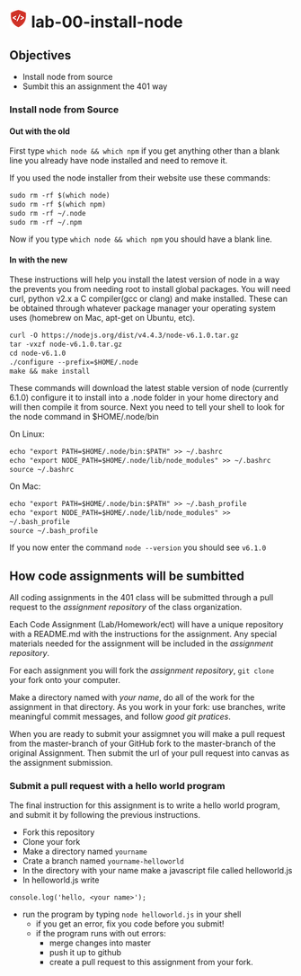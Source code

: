 ![Code Fellows](assets/badge.png) lab-00-install-node
=====================================================

## Objectives
* Install node from source
* Sumbit this an assignment the 401 way

### Install node from Source
#### Out with the old
First type `which node && which npm` if you get anything other than a blank line you already have node installed and need to remove it. 

If you used the node installer from their website use these commands:
```
sudo rm -rf $(which node)
sudo rm -rf $(which npm)
sudo rm -rf ~/.node
sudo rm -rf ~/.npm
```
Now if you type `which node && which npm` you should have a blank line.

#### In with the new
These instructions will help you install the latest version of node in a way the prevents you from needing root to install
global packages. You will need curl, python v2.x a C compiler(gcc or clang) and make installed. 
These can be obtained through whatever package manager your operating system uses (homebrew on Mac, apt-get on Ubuntu, etc).

```
curl -O https://nodejs.org/dist/v4.4.3/node-v6.1.0.tar.gz
tar -vxzf node-v6.1.0.tar.gz
cd node-v6.1.0
./configure --prefix=$HOME/.node
make && make install
```

These commands will download the latest stable version of node (currently 6.1.0) configure it to install into a .node folder in your 
home directory and will then compile it from source. Next you need to tell your shell to look for the node command in $HOME/.node/bin   

On Linux:

```
echo "export PATH=$HOME/.node/bin:$PATH" >> ~/.bashrc
echo "export NODE_PATH=$HOME/.node/lib/node_modules" >> ~/.bashrc
source ~/.bashrc
```

On Mac:

```
echo "export PATH=$HOME/.node/bin:$PATH" >> ~/.bash_profile
echo "export NODE_PATH=$HOME/.node/lib/node_modules" >> ~/.bash_profile
source ~/.bash_profile
```

If you now enter the command `node --version` you should see `v6.1.0`

## How code assignments will be sumbitted

All coding assignments in the 401 class will be submitted through a pull request to the _assignment repository_ of the class organization.  

Each Code Assignment (Lab/Homework/ect) will have a unique repository with a README.md with the instructions for the assignment. 
Any special materials needed for the assignment will be included in the _assignment repository_.  

For each assignment you will fork the _assignment repository_, `git clone` your fork onto your computer. 

Make a directory named with *your name*, do all of the work for the assignment in that directory. As you work in your fork: use branches, 
write meaningful commit messages, and follow *good git pratices*.

When you are ready to submit your assigmnet you will make a pull request from the master-branch of your GitHub fork to the master-branch 
of the original Assignment. Then submit the url of your pull request into canvas as the assignment submission.  

### Submit a pull request with a hello world program

The final instruction for this assignment is to write a hello world program, and submit it by following the previous instructions.
* Fork this repository
* Clone your fork
* Make a directory named `yourname`
* Crate a branch named `yourname-helloworld`
* In the directory with your name make a javascript file called helloworld.js
* In helloworld.js write  

```
console.log('hello, <your name>');
```

* run the program by typing `node helloworld.js` in your shell
	* if you get an error, fix you code before you submit!
	* if the program runs with out errors:
		* merge changes into master
		* push it up to github
		* create a pull request to this assignment from your fork.
